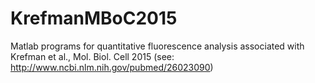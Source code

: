 # KrefmanMBoC2015
Matlab programs for quantitative fluorescence analysis associated with Krefman et al., Mol. Biol. Cell 2015 (see: http://www.ncbi.nlm.nih.gov/pubmed/26023090)
